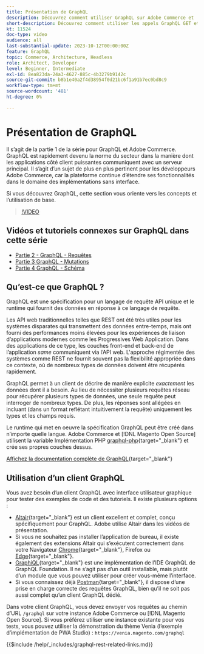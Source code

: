 ```yaml
---
title: Présentation de GraphQL
description: Découvrez comment utiliser GraphQL sur Adobe Commerce et  [!DNL Magento Open Source]. Utilisez les appels GraphQL GET et POST pour Adobe Commerce et  [!DNL Magento Open Source].
short-description: Découvrez comment utiliser les appels GraphQL GET et POST pour Adobe Commerce et  [!DNL Magento Open Source].
kt: 11524
doc-type: video
audience: all
last-substantial-update: 2023-10-12T00:00:00Z
feature: GraphQL
topic: Commerce, Architecture, Headless
role: Architect, Developer
level: Beginner, Intermediate
exl-id: 8ea823da-24a3-4627-885c-4b3279b9142c
source-git-commit: b8b1e40a2f4d38954f0d21bc6f1a91b7ec0bd8c9
workflow-type: tm+mt
source-wordcount: '481'
ht-degree: 0%

---
```


# Présentation de GraphQL

Il s’agit de la partie 1 de la série pour GraphQL et Adobe Commerce. GraphQL est rapidement devenu la norme du secteur dans la manière dont les applications côté client puissantes communiquent avec un serveur principal. Il s’agit d’un sujet de plus en plus pertinent pour les développeurs Adobe Commerce, car la plateforme continue d’étendre ses fonctionnalités dans le domaine des implémentations sans interface.

Si vous découvrez GraphQL, cette section vous oriente vers les concepts et l’utilisation de base.

>[!VIDEO](https://video.tv.adobe.com/v/3424117?learn=on)

## Vidéos et tutoriels connexes sur GraphQL dans cette série

* [Partie 2 - GraphQL - Requêtes](../graphql-rest/graphql-queries.md)
* [Partie 3 GraphQL - Mutations](../graphql-rest/graphql-mutations.md)
* [Partie 4 GraphQL - Schéma](../graphql-rest/graphql-schema.md)

## Qu’est-ce que GraphQL ?

GraphQL est une spécification pour un langage de requête API unique et le runtime qui fournit des données en réponse à ce langage de requête.

Les API web traditionnelles telles que REST ont été très utiles pour les systèmes disparates qui transmettent des données entre-temps, mais ont fourni des performances moins élevées pour les expériences de liaison d’applications modernes comme les Progressives Web Application. Dans des applications de ce type, les couches front-end et back-end de l’application _same_ communiquent via l’API web. L&#39;approche régimentée des systèmes comme REST ne fournit souvent pas la flexibilité appropriée dans ce contexte, où de nombreux types de données doivent être récupérés rapidement.

GraphQL permet à un client de décrire de manière explicite _exactement_ les données dont il a besoin. Au lieu de nécessiter plusieurs requêtes réseau pour récupérer plusieurs types de données, une seule requête peut interroger de nombreux types. De plus, les réponses sont allégées en incluant (dans un format reflétant intuitivement la requête) uniquement les types et les champs requis.

Le runtime qui met en oeuvre la spécification GraphQL peut être créé dans n’importe quelle langue. Adobe Commerce et [!DNL Magento Open Source] utilisent la variable
Implémentation PHP [graphql-php](https://webonyx.github.io/graphql-php/){target="_blank"} et crée ses propres couches dessus.

[Affichez la documentation complète de GraphQL](https://graphql.org/learn){target="_blank"}

## Utilisation d’un client GraphQL

Vous avez besoin d’un client GraphQL avec interface utilisateur graphique pour tester des exemples de code et des tutoriels. Il existe plusieurs options :

* [Altair](https://altairgraphql.dev/){target="_blank"} est un client excellent et complet, conçu spécifiquement pour GraphQL. Adobe utilise Altair dans les vidéos de présentation.
* Si vous ne souhaitez pas installer l’application de bureau, il existe également des extensions Altair qui s’exécutent correctement dans votre
  Navigateur [Chrome](https://chromewebstore.google.com/detail/altair-graphql-client/flnheeellpciglgpaodhkhmapeljopja){target="_blank"}, Firefox ou [Edge](https://microsoftedge.microsoft.com/addons/detail/altair-graphql-client/kpggioiimijgcalmnfnalgglgooonopa){target="_blank"}.
* [GraphiQL](https://github.com/graphql/graphiql/tree/main/packages/graphiql){target="_blank"} est une implémentation de l’IDE GraphQL de GraphQL Foundation. Il ne s’agit pas d’un outil installable, mais plutôt d’un module que vous pouvez utiliser pour créer vous-même l’interface.
* Si vous connaissez déjà [Postman](https://www.postman.com/){target="_blank"}, il dispose d’une prise en charge correcte des requêtes GraphQL, bien qu’il ne soit pas aussi complet qu’un client GraphQL dédié.

Dans votre client GraphQL, vous devez envoyer vos requêtes au chemin d’URL `/graphql` sur votre instance Adobe Commerce ou [!DNL Magento Open Source]. Si vous préférez utiliser une instance existante pour vos tests, vous pouvez utiliser la démonstration du thème Venia (l’exemple d’implémentation de PWA Studio) : `https://venia.magento.com/graphql`

{{$include /help/_includes/graphql-rest-related-links.md}}
